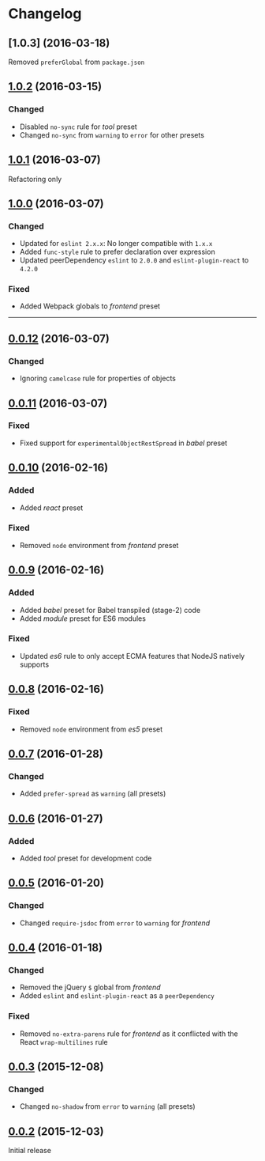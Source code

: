 # Changelog

## [1.0.3] (2016-03-18)
Removed `preferGlobal` from `package.json`

## [1.0.2] (2016-03-15)
### Changed
  - Disabled `no-sync` rule for *tool* preset
  - Changed `no-sync` from `warning` to `error` for other presets

## [1.0.1] (2016-03-07)
Refactoring only

## [1.0.0] (2016-03-07)
### Changed
  - Updated for `eslint 2.x.x`: No longer compatible with `1.x.x`
  - Added `func-style` rule to prefer declaration over expression
  - Updated peerDependency `eslint` to `2.0.0` and `eslint-plugin-react` to `4.2.0`

### Fixed
  - Added Webpack globals to *frontend* preset

----------------------

## [0.0.12] (2016-03-07)
### Changed
  - Ignoring `camelcase` rule for properties of objects

## [0.0.11] (2016-03-07)
### Fixed
  - Fixed support for `experimentalObjectRestSpread` in *babel* preset

## [0.0.10] (2016-02-16)
### Added
  - Added *react* preset

### Fixed
  - Removed `node` environment from *frontend* preset

## [0.0.9] (2016-02-16)
### Added
  - Added *babel* preset for Babel transpiled (stage-2) code
  - Added *module* preset for ES6 modules

### Fixed
  - Updated *es6* rule to only accept ECMA features that NodeJS natively supports

## [0.0.8] (2016-02-16)
### Fixed
  - Removed `node` environment from *es5* preset

## [0.0.7] (2016-01-28)
### Changed
  - Added `prefer-spread` as `warning` (all presets)

## [0.0.6] (2016-01-27)
### Added
  - Added *tool* preset for development code

## [0.0.5] (2016-01-20)
### Changed
  - Changed `require-jsdoc` from `error` to `warning` for *frontend*

## [0.0.4] (2016-01-18)
### Changed
  - Removed the jQuery `$` global from *frontend*
  - Added `eslint` and `eslint-plugin-react` as a `peerDependency`

### Fixed
  - Removed `no-extra-parens` rule for *frontend* as it conflicted with the React `wrap-multilines` rule

## [0.0.3] (2015-12-08)
### Changed
  - Changed `no-shadow` from `error` to `warning` (all presets)

## [0.0.2] (2015-12-03)
Initial release

[0.0.2]: https://github.com/Konnektid/eslint-config-konnektid/tree/8a03d1b58be09bb1e935aabf5497ab416de85d1f
[0.0.3]: https://github.com/Konnektid/eslint-config-konnektid/tree/18f1714c23ed823a8dceede6506259c4e472be91
[0.0.4]: https://github.com/Konnektid/eslint-config-konnektid/tree/2741c4338dd7cff7ff5668ec58d08e3f5c77e268
[0.0.5]: https://github.com/Konnektid/eslint-config-konnektid/tree/591ca933fb046fab73a2fa967fb6266c8af8e7fc
[0.0.6]: https://github.com/Konnektid/eslint-config-konnektid/tree/d14013fe703eeb984cf9041438f82fdfda96878e
[0.0.7]: https://github.com/Konnektid/eslint-config-konnektid/tree/7ec8456e7b8e8c3d7750e236512a1ea5ac485860
[0.0.8]: https://github.com/Konnektid/eslint-config-konnektid/tree/efafe852acf0d450f2a5a59606b812fc3e85936d
[0.0.9]: https://github.com/Konnektid/eslint-config-konnektid/tree/075399f3b35516fd82d7375c3d78f61cb4d5b7ee
[0.0.10]: https://github.com/Konnektid/eslint-config-konnektid/tree/ed6bdde15bda0b604ef503758751982cbcb143f6
[0.0.11]: https://github.com/Konnektid/eslint-config-konnektid/tree/981b47b6bc03ee2625a779b7126f78fcee8b293e
[0.0.12]: https://github.com/Konnektid/eslint-config-konnektid/tree/05725962d6af51ee2a25071d5045bb4cba43622f
[1.0.0]: https://github.com/Konnektid/eslint-config-konnektid/tree/41707ab6a8b098c2ee3aeaa5c811e419787b50e9
[1.0.1]: https://github.com/Konnektid/eslint-config-konnektid/tree/90c5268fd8ca2a5c5b4c58befd710a6f626c363a
[1.0.2]: https://github.com/Konnektid/eslint-config-konnektid/tree/d21b040ae0c6a4cfc3682cfad32ad7e75e42eb2e
